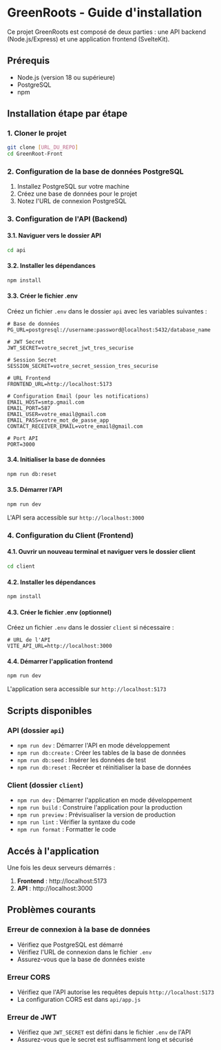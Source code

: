 # GreenRoots - Guide d'installation

Ce projet GreenRoots est composé de deux parties : une API backend (Node.js/Express) et une application frontend (SvelteKit).

## Prérequis

- Node.js (version 18 ou supérieure)
- PostgreSQL
- npm

## Installation étape par étape

### 1. Cloner le projet

```bash
git clone [URL_DU_REPO]
cd GreenRoot-Front
```

### 2. Configuration de la base de données PostgreSQL

1. Installez PostgreSQL sur votre machine
2. Créez une base de données pour le projet
3. Notez l'URL de connexion PostgreSQL

### 3. Configuration de l'API (Backend)

#### 3.1. Naviguer vers le dossier API
```bash
cd api
```

#### 3.2. Installer les dépendances
```bash
npm install
```

#### 3.3. Créer le fichier .env
Créez un fichier `.env` dans le dossier `api` avec les variables suivantes :

```env
# Base de données
PG_URL=postgresql://username:password@localhost:5432/database_name

# JWT Secret
JWT_SECRET=votre_secret_jwt_tres_securise

# Session Secret
SESSION_SECRET=votre_secret_session_tres_securise

# URL Frontend
FRONTEND_URL=http://localhost:5173

# Configuration Email (pour les notifications)
EMAIL_HOST=smtp.gmail.com
EMAIL_PORT=587
EMAIL_USER=votre_email@gmail.com
EMAIL_PASS=votre_mot_de_passe_app
CONTACT_RECEIVER_EMAIL=votre_email@gmail.com

# Port API
PORT=3000
```

#### 3.4. Initialiser la base de données
```bash
npm run db:reset
```

#### 3.5. Démarrer l'API
```bash
npm run dev
```

L'API sera accessible sur `http://localhost:3000`

### 4. Configuration du Client (Frontend)

#### 4.1. Ouvrir un nouveau terminal et naviguer vers le dossier client
```bash
cd client
```

#### 4.2. Installer les dépendances
```bash
npm install
```

#### 4.3. Créer le fichier .env (optionnel)
Créez un fichier `.env` dans le dossier `client` si nécessaire :

```env
# URL de l'API
VITE_API_URL=http://localhost:3000
```

#### 4.4. Démarrer l'application frontend
```bash
npm run dev
```

L'application sera accessible sur `http://localhost:5173`

## Scripts disponibles

### API (dossier `api`)
- `npm run dev` : Démarrer l'API en mode développement
- `npm run db:create` : Créer les tables de la base de données
- `npm run db:seed` : Insérer les données de test
- `npm run db:reset` : Recréer et réinitialiser la base de données

### Client (dossier `client`)
- `npm run dev` : Démarrer l'application en mode développement
- `npm run build` : Construire l'application pour la production
- `npm run preview` : Prévisualiser la version de production
- `npm run lint` : Vérifier la syntaxe du code
- `npm run format` : Formatter le code

## Accés à l'application

Une fois les deux serveurs démarrés :

1. **Frontend** : http://localhost:5173
2. **API** : http://localhost:3000

## Problèmes courants

### Erreur de connexion à la base de données
- Vérifiez que PostgreSQL est démarré
- Vérifiez l'URL de connexion dans le fichier `.env`
- Assurez-vous que la base de données existe

### Erreur CORS
- Vérifiez que l'API autorise les requêtes depuis `http://localhost:5173`
- La configuration CORS est dans `api/app.js`

### Erreur de JWT
- Vérifiez que `JWT_SECRET` est défini dans le fichier `.env` de l'API
- Assurez-vous que le secret est suffisamment long et sécurisé
